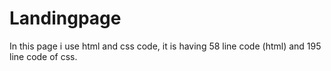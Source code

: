 # Landingpage
In this page i use html and css code, it is having 58 line code (html) and 195 line code of css.
